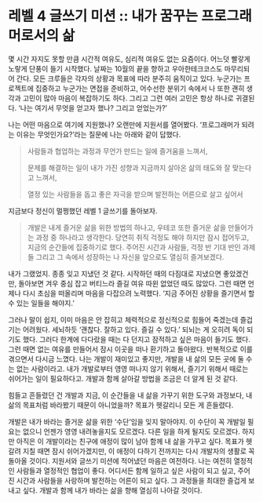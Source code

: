 # 레벨 4 글쓰기 미션 :: 내가 꿈꾸는 프로그래머로서의 삶

몇 시간 자지도 못할 만큼 시간적 여유도, 심리적 여유도 없는 요즘이다. 어느덧 빨갛게 노랗게 단풍이 들기 시작했다. 날짜는 10월의 끝을 향하고 우아한테크코스도 마무리되어 간다. 모든 크루들은 각자의 상황과 목표에 따라 분주히 움직이고 있다. 누군가는 프로젝트에 집중하고 누군가는 면접을 준비하고, 어수선한 분위기 속에서 나 또한 괜히 생각과 고민이 많아 마음이 복잡하기도 하다. 그리고 그런 여러 고민은 항상 하나로 귀결된다. ‘나는 여기서 무엇을 얻고자 했나? 그리고 얻었는가?’

나는 어떤 마음으로 여기에 지원했나? 오랜만에 지원서를 열어봤다. ‘프로그래머가 되려는 이유는 무엇인가요?’라는 질문에 나는 아래와 같이 답했다.

> 사람들과 협업하는 과정과 무언가 만드는 일에 즐거움을 느껴서,
> 
> 문제를 해결하는 일이 내가 가진 성향과 지금까지 살아온 삶의 태도와 잘 맞는다고 느껴서,
> 
> 열정 있는 사람들을 돕고 좋은 자극을 받으며 발전하는 어른으로 살고 싶어서

지금보다 정신이 멀쩡했던 레벨 1 글쓰기를 돌아보자.

> 개발은 내게 즐거운 삶을 위한 방법의 하나고, 우테코 또한 즐거운 삶을 만들어가는 과정 중 하나라고 생각한다. 당연히 취직 걱정도 해야 하지만 잠시 접어두고, 지금의 순간들에 집중하기로 했다. 주어진 시간과 사람들, 걱정 반 기대 반인 과제들 그리고 그 속에서 성장하는 나 자신을 앞으로도 열심히 즐겨보겠다.

내가 그랬었지. 종종 잊고 지냈던 것 같다. 시작하던 때의 다짐대로 지냈으면 좋았겠건만, 돌아보면 겨우 중심 잡고 버티느라 즐길 여유 따윈 없었던 때도 많았다. 그런 때면 언제나 다시 초심을 떠올리며 마음을 다잡으려 노력했다. ‘지금 주어진 상황을 즐기면서 할 수 있는 일들을 해야지.’

그러나 말이 쉽지, 이미 마음은 안 잡히고 체력적으로 정신적으로 힘들어 죽겠는데 즐겁기는 어려웠다. 세뇌하듯 ‘괜찮다. 잘하고 있다. 즐길 수 있다.’ 되뇌는 게 오히려 독이 되기도 했다. 그러다 한계에 다다랐을 때는 다 던지고 잠적하고 싶은 마음이 들기도 했다. 그런 때면 없는 여유를 만들어서 잠시 이곳을 떠나 환기하고 돌아왔다. 반복적으로 이를 겪으면서 다시금 느꼈다. 나는 개발이 재미있고 좋지만, 개발을 내 삶의 모든 곳에 둘 수는 없는 사람이라고. 내가 개발로부터 영영 떠나지 않기 위해서, 즐기기 위해서 때로는 쉬어가는 일이 필요하다고. 개발과 함께 살아갈 방법을 조금은 더 알게 된 것 같다.

힘들고 흔들렸던 건 개발과 지금, 이 순간들을 내 삶을 가꾸기 위한 도구와 과정보다, 내 삶의 목표처럼 바라봤기 때문이 아니었을까? 목표가 헷갈리니 모든 게 흔들렸다.

개발은 내가 바라는 즐거운 삶을 위한 ‘수단’임을 잊지 말아야지. 이 수단이 꼭 개발일 필요는 없으니 언젠가 영영 내려놓을지도 모르겠다. 다른 일을 하게 될지도 모르겠다. 하지만 아직은 이 개발이라는 친구에 애정이 많이 남아 함께 내 삶을 가꾸고 싶다. 목표가 헷갈려 지칠 때면 잠시 쉬어가겠지만, 이 애정이 다하기 전까지는 다시 개발자의 생활로 꼭 돌아올 것이다. 지원서와 글쓰기 미션에 적어냈던 마음은 여전하다. 나는 여전히 열정적인 사람들과 열정적인 협업이 좋다. 어디서든 함께 일하고 싶은 사람이 되고 싶고, 주어진 시간과 사람들을 사랑하며 발전하는 어른이 되고 싶다. 그 과정들을 최대한 즐겁게 보내고 싶다. 개발과 함께 내가 바라는 삶을 향해 열심히 나아갈 것이다. 
